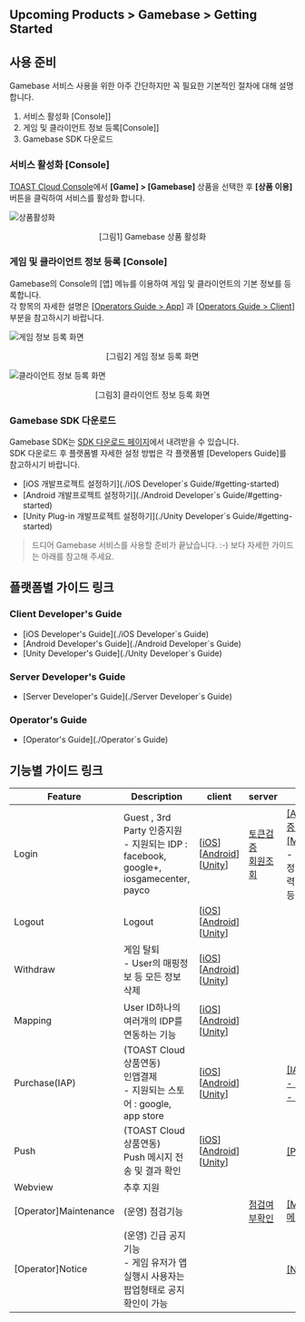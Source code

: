 ## Upcoming Products > Gamebase > Getting Started

## 사용 준비
Gamebase 서비스 사용을 위한 아주 간단하지만 꼭 필요한 기본적인 절차에 대해 설명합니다.

1. 서비스 활성화 [Console]]
2. 게임 및 클라이언트 정보 등록[Console]]
3. Gamebase SDK 다운로드

### 서비스 활성화 [Console]

[TOAST Cloud Console](http://console.cloud.toast.com)에서 **[Game] > [Gamebase]** 상품을 선택한 후 **[상품 이용]** 버튼을 클릭하여 서비스를 활성화 합니다.

![상품활성화](http://static.toastoven.net/prod_gamebase/GettingStarted/img_console_active_1.0.png)
<center>[그림1] Gamebase 상품 활성화</center>

### 게임 및 클라이언트 정보 등록 [Console]

Gamebase의 Console의 [앱] 메뉴를 이용하여 게임 및 클라이언트의 기본 정보를 등록합니다.<br>
각 항목의 자세한 설명은 [[Operators Guide > App](/Upcoming%20Products/Gamebase/Operator%60s%20Guide/#_3)] 과 [[Operators Guide > Client](/Upcoming%20Products/Gamebase/Operator%60s%20Guide/#_4)] 부분을 참고하시기 바랍니다.



![게임 정보 등록 화면](http://static.toastoven.net/prod_gamebase/GettingStarted/img_console_app_1.0.png)
<center>[그림2] 게임 정보 등록 화면</center>

![클라이언트 정보 등록 화면](http://static.toastoven.net/prod_gamebase/GettingStarted/img_console_client_1.0.png)
<center>[그림3] 클라이언트 정보 등록 화면</center>



### Gamebase SDK 다운로드

Gamebase SDK는 [SDK 다운로드 페이지](http://docs.cloud.toast.com/ko/Download/)에서 내려받을 수 있습니다.<br>SDK 다운로드 후 플랫폼별 자세한 설정 방법은 각 플랫폼별 [Developers Guide]를 참고하시기 바랍니다.

* [iOS 개발프로젝트 설정하기](./iOS Developer`s Guide/#getting-started)
* [Android 개발프로젝트 설정하기](./Android Developer`s Guide/#getting-started)
* [Unity Plug-in 개발프로젝트 설정하기](./Unity Developer`s Guide/#getting-started)

> 드디어 Gamebase 서비스를 사용할 준비가 끝났습니다. :-)
> 보다 자세한 가이드는 아래를 참고해 주세요.


## 플랫폼별 가이드 링크
### Client Developer's Guide
* [iOS Developer's Guide](./iOS Developer`s Guide)
* [Android Developer's Guide](./Android Developer`s Guide)
* [Unity Developer's Guide](./Unity Developer`s Guide)

### Server Developer's Guide
* [Server Developer's Guide](./Server Developer`s Guide)

### Operator's Guide
* [Operator's Guide](./Operator`s Guide)


## 기능별 가이드 링크

| Feature | Description | client | server  | console |
|--------|--------|--------|--------|--------|
| Login        | Guest , 3rd Party 인증지원  <br> - 지원되는 IDP : facebook, google+, iosgamecenter, payco      | [[iOS](/Upcoming%20Products/Gamebase/iOS%20Developer%60s%20Guide/#login)] [[Android](/Upcoming%20Products/Gamebase/Android%20Developer%60s%20Guide/#login)] [[Unity](/Upcoming%20Products/Gamebase/Unity%20Developer%60s%20Guide/#login)]  | [토큰검증](/Upcoming%20Products/Gamebase/Server%20Developer%60s%20Guide/#_5) <br> [회원조회](/Upcoming%20Products/Gamebase/Server%20Developer%60s%20Guide/#_7) |  [[App]메뉴의 인증정보설정](/Upcoming%20Products/Gamebase/Operator%60s%20Guide/#_3) <br> [[Member]메뉴](/Upcoming%20Products/Gamebase/Operator%60s%20Guide/#_11) <br> - 회원조회(기본정보, 로그인이력, 플레이타임 등) |
| Logout       |  Logout      | [[iOS](/Upcoming%20Products/Gamebase/iOS%20Developer%60s%20Guide/#logout)] [[Android](/Upcoming%20Products/Gamebase/Android%20Developer%60s%20Guide/#logout)] [[Unity](/Upcoming%20Products/Gamebase/Unity%20Developer%60s%20Guide/#logout)]| | |
| Withdraw       | 게임 탈퇴 <br> - User의 매핑정보 등 모든 정보 삭제     | [[iOS](/Upcoming%20Products/Gamebase/iOS%20Developer%60s%20Guide/#withdraw)] [[Android](/Upcoming%20Products/Gamebase/Android%20Developer%60s%20Guide/#withdraw)] [[Unity](/Upcoming%20Products/Gamebase/Unity%20Developer%60s%20Guide/#withdraw)]| | |
| Mapping       | User ID하나의 여러개의 IDP를 연동하는 기능      | [[iOS](/Upcoming%20Products/Gamebase/iOS%20Developer%60s%20Guide/#mapping)] [[Android](/Upcoming%20Products/Gamebase/Android%20Developer%60s%20Guide/#mapping)] [[Unity](/Upcoming%20Products/Gamebase/Unity%20Developer%60s%20Guide/#mapping)]| | |
| Purchase(IAP)       |  (TOAST Cloud 상품연동) <br> 인앱결제 <br> - 지원되는 스토어 : google, app store      | [[iOS](/Upcoming%20Products/Gamebase/iOS%20Developer%60s%20Guide/#purchase)] [[Android](/Upcoming%20Products/Gamebase/Android%20Developer%60s%20Guide/#purchase)] [[Unity](/Upcoming%20Products/Gamebase/Unity%20Developer%60s%20Guide/#purchase)]| | [[IAP]메뉴](/Upcoming%20Products/Gamebase/Operator%60s%20Guide/#_13)<br> [- 아이템 등록](/Upcoming%20Products/Gamebase/Operator%60s%20Guide/#_15) <br> [- 결제정보 조회](/Upcoming%20Products/Gamebase/Operator%60s%20Guide/#_16) |
| Push       | (TOAST Cloud 상품연동) <br> Push 메시지 전송 및 결과 확인      | [[iOS](/Upcoming%20Products/Gamebase/iOS%20Developer%60s%20Guide/#push)] [[Android](/Upcoming%20Products/Gamebase/Android%20Developer%60s%20Guide/#push)] [[Unity](/Upcoming%20Products/Gamebase/Unity%20Developer%60s%20Guide/#push)]| |[[Push]메뉴](/Upcoming%20Products/Gamebase/Operator%60s%20Guide/#_9) |
| Webview      | 추후 지원       |  | | |
| [Operator]Maintenance      | (운영) 점검기능       |  | [점검여부확인](/Upcoming%20Products/Gamebase/Server%20Developer%60s%20Guide/#_10) |  [[Maintenance]메뉴](/Upcoming%20Products/Gamebase/Operator%60s%20Guide/#_5) |
| [Operator]Notice      | (운영) 긴급 공지 기능 <br> - 게임 유저가 앱 실행시 사용자는 팝업형태로 공지 확인이 가능      | | | [[Notice]메뉴](/Upcoming%20Products/Gamebase/Operator%60s%20Guide/#_7) |

